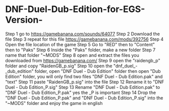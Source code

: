 # DNF-Duel-Dub-Edition-for-EGS-Version-
Step 1 go to https://gamebanana.com/sounds/64077 
Step 2 Download the file
Step 3 repeat for this file https://gamebanana.com/mods/392756
Step 4 Open the file location of the game
Step 5 Go to "RED" then to "Content" then to "Paks"
Step 6 Inside the "Paks" folder, make a new folder
Step 7 name that folder "~MODS"
Step 8 open and extract the files you downloaded from https://gamebanana.com/
Step 9 open the "raidengb_p" folder and copy "RaidenGB_p.sig"
Step 10 open the "dnf_duel_-_dub_edition" folder, open "DNF Duel - Dub Edition" folder then open "Dub Edition" folder, you will only find two files "DNF Duel - Dub Edition.pak" and "text"
Step 11 paste "RaidenGB_p.sig" into the file
Step 12 Rename it to "DNF Duel - Dub Edition_P.sig"
Step 13 Rename "DNF Duel - Dub Edition.pak" to "DNF Duel - Dub Edition_P.pak" yes the _P is important
Step 14 Drop the "DNF Duel - Dub Edition_P.pak" and "DNF Duel - Dub Edition_P.sig" into the "~MODS" folder and enjoy the game in english
